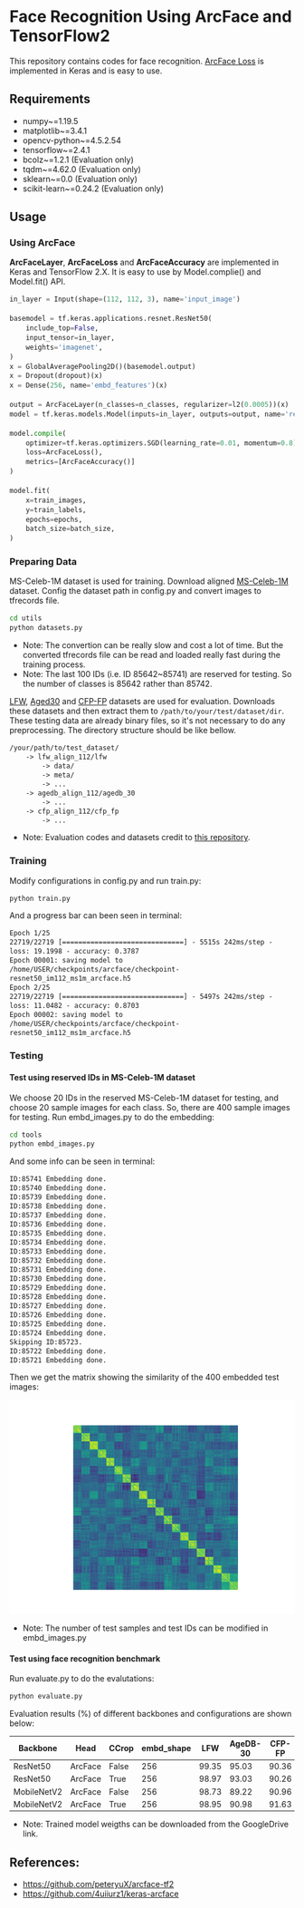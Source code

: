 # Face Recognition Using ArcFace and TensorFlow2

This repository contains codes for face recognition. [ArcFace Loss](https://arxiv.org/abs/1801.07698) is implemented
in Keras and is easy to use.

## Requirements

- numpy~=1.19.5
- matplotlib~=3.4.1
- opencv-python~=4.5.2.54
- tensorflow~=2.4.1
- bcolz~=1.2.1 (Evaluation only)
- tqdm~=4.62.0 (Evaluation only)
- sklearn~=0.0 (Evaluation only)
- scikit-learn~=0.24.2 (Evaluation only)

## Usage

### Using ArcFace

**ArcFaceLayer**, **ArcFaceLoss** and **ArcFaceAccuracy** are implemented in Keras and TensorFlow 2.X. It is easy to
use by Model.complie() and Model.fit() API.
```python
in_layer = Input(shape=(112, 112, 3), name='input_image')

basemodel = tf.keras.applications.resnet.ResNet50(
    include_top=False, 
    input_tensor=in_layer,
    weights='imagenet',
)
x = GlobalAveragePooling2D()(basemodel.output)
x = Dropout(dropout)(x)
x = Dense(256, name='embd_features')(x)

output = ArcFaceLayer(n_classes=n_classes, regularizer=l2(0.0005))(x)
model = tf.keras.models.Model(inputs=in_layer, outputs=output, name='resnet50_arcface')

model.compile(
    optimizer=tf.keras.optimizers.SGD(learning_rate=0.01, momentum=0.8),
    loss=ArcFaceLoss(),
    metrics=[ArcFaceAccuracy()]
)

model.fit(
    x=train_images,
    y=train_labels,
    epochs=epochs,
    batch_size=batch_size,
)
```

### Preparing Data

MS-Celeb-1M dataset is used for training. Download aligned
[MS-Celeb-1M](https://drive.google.com/file/d/1X202mvYe5tiXFhOx82z4rPiPogXD435i/view?usp=sharing) dataset. Config the
dataset path in config.py and convert images to tfrecords file.
```bash
cd utils
python datasets.py
```
- Note: The convertion can be really slow and cost a lot of time. But the converted tfrecords file can be read and loaded really
fast during the training process.
- Note: The last 100 IDs (i.e. ID 85642~85741) are reserved for testing. So the number of classes is 85642 rather than 85742. 

[LFW](https://drive.google.com/file/d/1WO5Meh_yAau00Gm2Rz2Pc0SRldLQYigT/view?usp=sharing), 
[Aged30](https://drive.google.com/file/d/1AoZrZfym5ZhdTyKSxD0qxa7Xrp2Q1ftp/view?usp=sharing) and 
[CFP-FP](https://drive.google.com/file/d/1-sDn79lTegXRNhFuRnIRsgdU88cBfW6V/view?usp=sharing) datasets are used for 
evaluation. Downloads these datasets and
then extract them to `/path/to/your/test/dataset/dir`. These testing data are already binary files, so it's not 
necessary to do any preprocessing. The directory structure should be like bellow.
```
/your/path/to/test_dataset/
    -> lfw_align_112/lfw
        -> data/
        -> meta/
        -> ...
    -> agedb_align_112/agedb_30
        -> ...
    -> cfp_align_112/cfp_fp
        -> ...
```
- Note: Evaluation codes and datasets credit to [this repository](https://github.com/peteryuX/arcface-tf2).

### Training

Modify configurations in config.py and run train.py:
```bash
python train.py
```
And a progress bar can been seen in terminal:
```text
Epoch 1/25 
22719/22719 [==============================] - 5515s 242ms/step - loss: 19.1998 - accuracy: 0.3787                                                                                                                        
Epoch 00001: saving model to /home/USER/checkpoints/arcface/checkpoint-resnet50_im112_ms1m_arcface.h5              
Epoch 2/25                                                                                                            
22719/22719 [==============================] - 5497s 242ms/step - loss: 11.0482 - accuracy: 0.8703                                                                                                                   
Epoch 00002: saving model to /home/USER/checkpoints/arcface/checkpoint-resnet50_im112_ms1m_arcface.h5 
```

### Testing
#### Test using reserved IDs in MS-Celeb-1M dataset

We choose 20 IDs in the reserved MS-Celeb-1M dataset for testing, and choose 20 sample images for each class. So, there
are 400 sample images for testing. Run embd_images.py to do the embedding:
```bash
cd tools
python embd_images.py
```
And some info can be seen in terminal:
```text
ID:85741 Embedding done.
ID:85740 Embedding done.
ID:85739 Embedding done.
ID:85738 Embedding done.
ID:85737 Embedding done.
ID:85736 Embedding done.
ID:85735 Embedding done.
ID:85734 Embedding done.
ID:85733 Embedding done.
ID:85732 Embedding done.
ID:85731 Embedding done.
ID:85730 Embedding done.
ID:85729 Embedding done.
ID:85728 Embedding done.
ID:85727 Embedding done.
ID:85726 Embedding done.
ID:85725 Embedding done.
ID:85724 Embedding done.
Skipping ID:85723.
ID:85722 Embedding done.
ID:85721 Embedding done.
```
Then we get the matrix showing the similarity of the 400 embedded test images: 

![image](https://github.com/rao1140427950/face_recognition_tf2/blob/master/results/similarity.png?raw=true)

- Note: The number of test samples and test IDs can be modified in embd_images.py

#### Test using face recognition benchmark

Run evaluate.py to do the evalutations:
```bash
python evaluate.py
```
Evaluation results (%) of different backbones and configurations are shown below:

| Backbone | Head | CCrop | embd_shape | LFW | AgeDB-30 | CFP-FP | Checkpoint |
|----------|------|-------|------------|-----|----------|--------|------------|
| ResNet50 | ArcFace | False | 256 | 99.35 | 95.03  |  90.36   | [GoogleDrive](https://drive.google.com/file/d/1VCknt0BG7NXb4Jry--NMW-q2bWra9O1j/view?usp=sharing) |
| ResNet50 | ArcFace | True  | 256 | 98.97 | 93.03  |  90.26   | [GoogleDrive](https://drive.google.com/file/d/1VCknt0BG7NXb4Jry--NMW-q2bWra9O1j/view?usp=sharing) |
| MobileNetV2 | ArcFace | False  | 256 | 98.73 | 89.22  |  90.96   | [GoogleDrive](https://drive.google.com/file/d/1plu40JoiaXK1QTL1TecumuTbQT-YCmyA/view?usp=sharing) |
| MobileNetV2 | ArcFace | True  | 256 | 98.95 | 90.98  |  91.63   | [GoogleDrive](https://drive.google.com/file/d/1plu40JoiaXK1QTL1TecumuTbQT-YCmyA/view?usp=sharing) |

- Note: Trained model weigths can be downloaded from the GoogleDrive link.

## References:
- https://github.com/peteryuX/arcface-tf2
- https://github.com/4uiiurz1/keras-arcface


